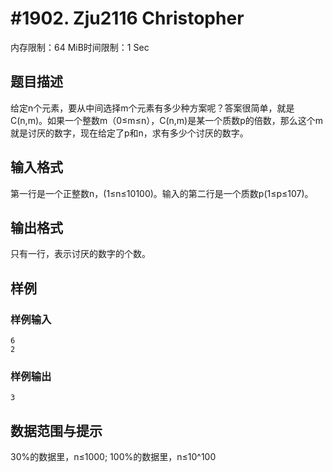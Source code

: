 # #1902. Zju2116 Christopher

内存限制：64 MiB时间限制：1 Sec

## 题目描述

给定n个元素，要从中间选择m个元素有多少种方案呢？答案很简单，就是C(n,m)。如果一个整数m（0&le;m&le;n），C(n,m)是某一个质数p的倍数，那么这个m就是讨厌的数字，现在给定了p和n，求有多少个讨厌的数字。

## 输入格式

第一行是一个正整数n，(1&le;n&le;10100)。输入的第二行是一个质数p(1&le;p&le;107)。

## 输出格式

只有一行，表示讨厌的数字的个数。

## 样例

### 样例输入

    
    6
    2
    
    

### 样例输出

    
    3
    

## 数据范围与提示

30%的数据里，n&le;1000; 100%的数据里，n&le;10^100
